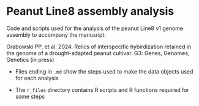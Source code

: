 # Peanut Line8 assembly analysis
Code and scripts used for the analysis of the peanut Line8 v1 genome assembly
to accompany the manusript:

Grabowski PP, et al. 2024. Relics of interspecific hybirdization retained in
the genome of a drought-adapted peanut cultivar. G3: Genes, Genomes, Genetics (in press)

* Files ending in `.md` show the steps used to make the data objects used for 
each analysis

* The `r_files` directory contains R scripts and R functions required for
some steps


